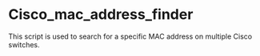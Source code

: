 # Cisco_mac_address_finder
This script is used to search for a specific MAC address on multiple Cisco switches.
